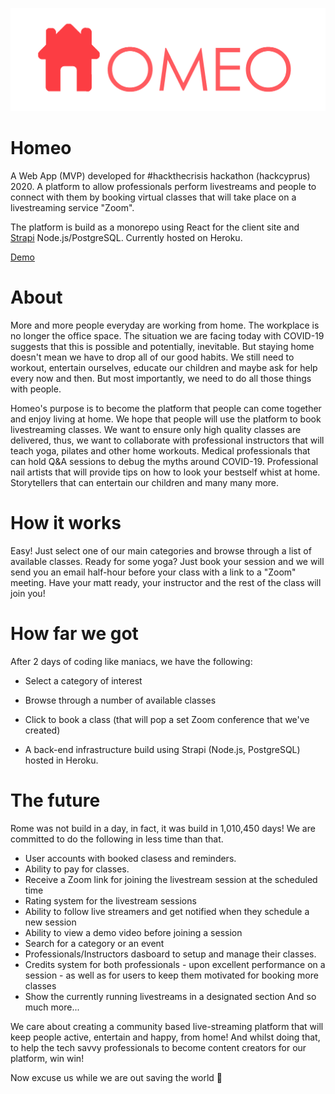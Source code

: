 ![Homeo](./homeo-client/public/logo_color.png)

# Homeo
A Web App (MVP) developed for #hackthecrisis hackathon (hackcyprus) 2020. A platform to allow professionals perform livestreams and people to connect with them by booking virtual classes that will take place on a livestreaming service "Zoom".

The platform is build as a monorepo using React for the client site and [Strapi](https://strapi.io/) Node.js/PostgreSQL. Currently hosted on Heroku.

[Demo](https://homeo-client.herokuapp.com)


# About
More and more people everyday are working from home. The workplace is no longer the office space. The situation we are facing today with COVID-19 suggests that this is possible and potentially, inevitable. But staying home doesn't mean we have to drop all of our good habits. We still need to workout, entertain ourselves, educate our children and maybe ask for help every now and then. But most importantly, we need to do all those things with people.

Homeo's purpose is to become the platform that people can come together and enjoy living at home. We hope that people will use the platform to book livestreaming classes. We want to ensure only high quality classes are delivered, thus, we want to collaborate with professional instructors that will teach yoga, pilates and other home workouts. Medical professionals that can hold Q&A sessions to debug the myths around COVID-19. Professional nail artists that will provide tips on how to look your bestself whist at home. Storytellers that can entertain our children and many many more.

# How it works
Easy! Just select one of our main categories and browse through a list of available classes. Ready for some yoga? Just book your session and we will send you an email half-hour before your class with a link to a "Zoom" meeting. Have your matt ready, your instructor and the rest of the class will join you!

# How far we got
After 2 days of coding like maniacs, we have the following:

* Select a category of interest

* Browse through a number of available classes

* Click to book a class (that will pop a set Zoom conference that we've created)

* A back-end infrastructure build using Strapi (Node.js, PostgreSQL) hosted in Heroku.

# The future

Rome was not build in a day, in fact, it was build in 1,010,450 days! We are committed to do the following in less time than that.

* User accounts with booked clasess and reminders.
* Ability to pay for classes.
* Receive a Zoom link for joining the livestream session at the scheduled time
* Rating system for the livestream sessions
* Ability to follow live streamers and get notified when they schedule a new session
* Ability to view a demo video before joining a session
* Search for a category or an event
* Professionals/Instructors dasboard to setup and manage their classes.
* Credits system for both professionals - upon excellent performance on a session - as well as for users to keep them motivated for booking more classes
* Show the currently running livestreams in a designated section
And so much more...

We care about creating a community based live-streaming platform that will keep people active, entertain and happy, from home! And whilst doing that, to help the tech savvy professionals to become content creators for our platform, win win!

Now excuse us while we are out saving the world 🚀